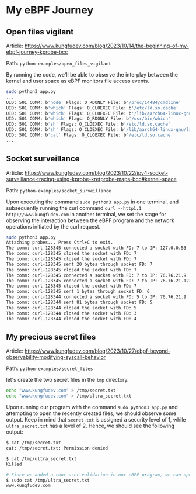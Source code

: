 # My eBPF Journey

## Open files vigilant

Article: https://www.kungfudev.com/blog/2023/10/14/the-beginning-of-my-ebpf-journey-kprobe-bcc

Path: `python-examples/open_files_vigilant`

By running the code, we'll be able to observe the interplay between the kernel and user space as eBPF monitors file access events.

```bash
sudo python3 app.py 
...
UID: 501 COMM: b'node' Flags: O_RDONLY File: b'/proc/14484/cmdline'
UID: 501 COMM: b'which' Flags: O_CLOEXEC File: b'/etc/ld.so.cache'
UID: 501 COMM: b'which' Flags: O_CLOEXEC File: b'/lib/aarch64-linux-gnu/libc.so.6'
UID: 501 COMM: b'which' Flags: O_RDONLY File: b'/usr/bin/which'
UID: 501 COMM: b'sh' Flags: O_CLOEXEC File: b'/etc/ld.so.cache'
UID: 501 COMM: b'sh' Flags: O_CLOEXEC File: b'/lib/aarch64-linux-gnu/libc.so.6'
UID: 501 COMM: b'cat' Flags: O_CLOEXEC File: b'/etc/ld.so.cache'
...
```

## Socket surveillance

Article: https://www.kungfudev.com/blog/2023/10/22/ipv4-socket-surveillance-tracing-using-kprobe-kretprobe-maps-bcc#kernel-space

Path: `python-examples/socket_surveillance`

Upon executing the command `sudo python3 app.py` in one terminal, and subsequently running the curl command `curl --http1.1 http://www.kungfudev.com` in another terminal, we set the stage for observing the interaction between the eBPF program and the network operations initiated by the curl request.

```bash
sudo python3 app.py
Attaching probes... Press Ctrl+C to exit.
The comm: curl-128345 connected a socket with FD: 7 to IP: 127.0.0.53
The comm: curl-128345 closed the socket with FD: 7
The comm: curl-128345 closed the socket with FD: 7
The comm: curl-128345 sent 20 bytes through socket FD: 7
The comm: curl-128345 closed the socket with FD: 7
The comm: curl-128345 connected a socket with FD: 7 to IP: 76.76.21.9
The comm: curl-128345 connected a socket with FD: 7 to IP: 76.76.21.123
The comm: curl-128345 closed the socket with FD: 7
The comm: curl-128345 sent 1 bytes through socket FD: 6
The comm: curl-128344 connected a socket with FD: 5 to IP: 76.76.21.9
The comm: curl-128344 sent 81 bytes through socket FD: 5
The comm: curl-128344 closed the socket with FD: 5
The comm: curl-128344 closed the socket with FD: 3
The comm: curl-128344 closed the socket with FD: 4
```

## My precious secret files

Article: https://www.kungfudev.com/blog/2023/10/27/ebpf-beyond-observability-modifying-syscall-behavior

Path: `python-examples/secret_files`

let's create the two secret files in the `tmp` directory.

```bash
echo "www.kungfudev.com" > /tmp/secret.txt
echo "www.kungfudev.com" > /tmp/ultra_secret.txt
```

Upon running our program with the command `sudo python3 app.py` and attempting to open the recently created files, we should observe some output. Keep in mind that `secret.txt` is assigned a security level of 1, while `ultra_secret.txt` has a level of 2. Hence, we should see the following output:

```bash
$ cat /tmp/secret.txt 
cat: /tmp/secret.txt: Permission denied

$ cat /tmp/ultra_secret.txt 
Killed

# Since we added a root user validation in our eBPF program, we can open the file as root.
$ sudo cat /tmp/ultra_secret.txt 
www.kungfudev.com
```

